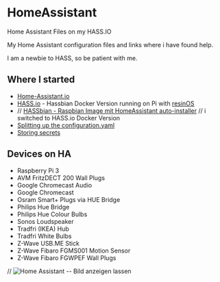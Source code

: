 # HomeAssistant
Home Assistant Files on my HASS.IO


My Home Assistant configuration files and links where i have found help.

I am a newbie to HASS, so be patient with me.


## Where I started

- [Home-Assistant.io](https://home-assistant.io/) 
- [HASS.io](https://home-assistant.io/getting-started/) - Hassbian Docker Version running on Pi with [resinOS](https://resin.io/)
- // [HASSbian - Raspbian Image mit HomeAssistant auto-installer](https://home-assistant.io/docs/configuration/splitting_configuration/) // i switched to HASS.io Docker Version
- [Splitting up the configuration.yaml](https://github.com/cbulock/home-assistant-configs)
- [Storing secrets](https://home-assistant.io/docs/configuration/secrets/)


## Devices on HA

- Raspberry Pi 3
- AVM FritzDECT 200 Wall Plugs
- Google Chromecast Audio
- Google Chromecast
- Osram Smart+ Plugs via HUE Bridge
- Philips Hue Bridge
- Philips Hue Colour Bulbs
- Sonos Loudspeaker
- Tradfri (IKEA) Hub
- Tradfri White Bulbs
- Z-Wave USB.ME Stick
- Z-Wave Fibaro FGMS001 Motion Sensor
- Z-Wave Fibaro FGWPEF Wall Plugs




// ![Home Assistant](https://github.com/xx.jpg ) -- Bild anzeigen lassen
